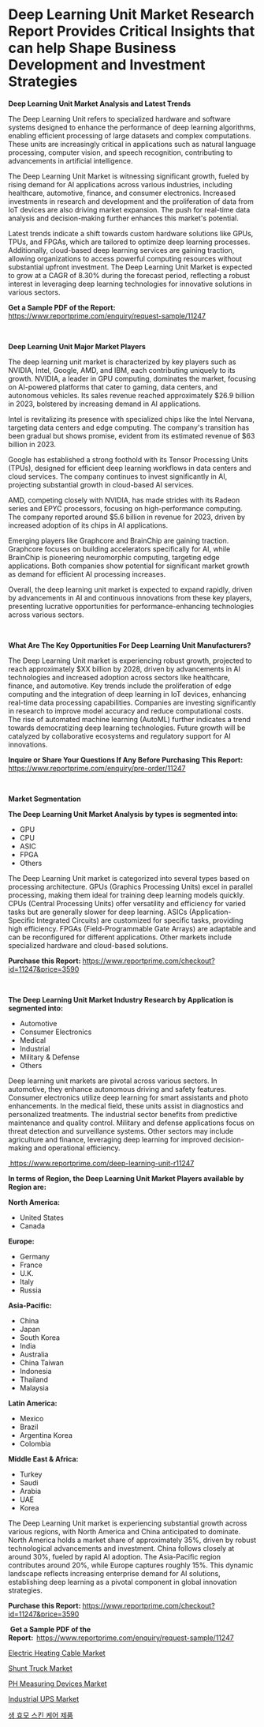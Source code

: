 <p><h1>Deep Learning Unit Market Research Report Provides Critical Insights that can help Shape Business Development and Investment Strategies</h1></p><p><strong>Deep Learning Unit Market Analysis and Latest Trends</strong></p>
<p><p>The Deep Learning Unit refers to specialized hardware and software systems designed to enhance the performance of deep learning algorithms, enabling efficient processing of large datasets and complex computations. These units are increasingly critical in applications such as natural language processing, computer vision, and speech recognition, contributing to advancements in artificial intelligence.</p><p>The Deep Learning Unit Market is witnessing significant growth, fueled by rising demand for AI applications across various industries, including healthcare, automotive, finance, and consumer electronics. Increased investments in research and development and the proliferation of data from IoT devices are also driving market expansion. The push for real-time data analysis and decision-making further enhances this market's potential.</p><p>Latest trends indicate a shift towards custom hardware solutions like GPUs, TPUs, and FPGAs, which are tailored to optimize deep learning processes. Additionally, cloud-based deep learning services are gaining traction, allowing organizations to access powerful computing resources without substantial upfront investment. The Deep Learning Unit Market is expected to grow at a CAGR of 8.30% during the forecast period, reflecting a robust interest in leveraging deep learning technologies for innovative solutions in various sectors.</p></p>
<p><strong>Get a Sample PDF of the Report:&nbsp;</strong> <a href="https://www.reportprime.com/enquiry/request-sample/11247">https://www.reportprime.com/enquiry/request-sample/11247</a></p>
<p>&nbsp;</p>
<p><strong>Deep Learning Unit Major Market Players</strong></p>
<p><p>The deep learning unit market is characterized by key players such as NVIDIA, Intel, Google, AMD, and IBM, each contributing uniquely to its growth. NVIDIA, a leader in GPU computing, dominates the market, focusing on AI-powered platforms that cater to gaming, data centers, and autonomous vehicles. Its sales revenue reached approximately $26.9 billion in 2023, bolstered by increasing demand in AI applications.</p><p>Intel is revitalizing its presence with specialized chips like the Intel Nervana, targeting data centers and edge computing. The company's transition has been gradual but shows promise, evident from its estimated revenue of $63 billion in 2023. </p><p>Google has established a strong foothold with its Tensor Processing Units (TPUs), designed for efficient deep learning workflows in data centers and cloud services. The company continues to invest significantly in AI, projecting substantial growth in cloud-based AI services.</p><p>AMD, competing closely with NVIDIA, has made strides with its Radeon series and EPYC processors, focusing on high-performance computing. The company reported around $5.6 billion in revenue for 2023, driven by increased adoption of its chips in AI applications.</p><p>Emerging players like Graphcore and BrainChip are gaining traction. Graphcore focuses on building accelerators specifically for AI, while BrainChip is pioneering neuromorphic computing, targeting edge applications. Both companies show potential for significant market growth as demand for efficient AI processing increases.</p><p>Overall, the deep learning unit market is expected to expand rapidly, driven by advancements in AI and continuous innovations from these key players, presenting lucrative opportunities for performance-enhancing technologies across various sectors.</p></p>
<p>&nbsp;</p>
<p><strong>What Are The Key Opportunities For Deep Learning Unit Manufacturers?</strong></p>
<p><p>The Deep Learning Unit market is experiencing robust growth, projected to reach approximately $XX billion by 2028, driven by advancements in AI technologies and increased adoption across sectors like healthcare, finance, and automotive. Key trends include the proliferation of edge computing and the integration of deep learning in IoT devices, enhancing real-time data processing capabilities. Companies are investing significantly in research to improve model accuracy and reduce computational costs. The rise of automated machine learning (AutoML) further indicates a trend towards democratizing deep learning technologies. Future growth will be catalyzed by collaborative ecosystems and regulatory support for AI innovations.</p></p>
<p><strong>Inquire or Share Your Questions If Any Before Purchasing This Report:</strong> <a href="https://www.reportprime.com/enquiry/pre-order/11247">https://www.reportprime.com/enquiry/pre-order/11247</a></p>
<p>&nbsp;</p>
<p><strong>Market Segmentation</strong></p>
<p><strong>The Deep Learning Unit Market Analysis by types is segmented into:</strong></p>
<p><ul><li>GPU</li><li>CPU</li><li>ASIC</li><li>FPGA</li><li>Others</li></ul></p>
<p><p>The Deep Learning Unit market is categorized into several types based on processing architecture. GPUs (Graphics Processing Units) excel in parallel processing, making them ideal for training deep learning models quickly. CPUs (Central Processing Units) offer versatility and efficiency for varied tasks but are generally slower for deep learning. ASICs (Application-Specific Integrated Circuits) are customized for specific tasks, providing high efficiency. FPGAs (Field-Programmable Gate Arrays) are adaptable and can be reconfigured for different applications. Other markets include specialized hardware and cloud-based solutions.</p></p>
<p><strong>Purchase this Report:&nbsp;</strong><a href="https://www.reportprime.com/checkout?id=11247&price=3590">https://www.reportprime.com/checkout?id=11247&price=3590</a></p>
<p>&nbsp;</p>
<p><strong>The Deep Learning Unit Market Industry Research by Application is segmented into:</strong></p>
<p><ul><li>Automotive</li><li>Consumer Electronics</li><li>Medical</li><li>Industrial</li><li>Military & Defense</li><li>Others</li></ul></p>
<p><p>Deep learning unit markets are pivotal across various sectors. In automotive, they enhance autonomous driving and safety features. Consumer electronics utilize deep learning for smart assistants and photo enhancements. In the medical field, these units assist in diagnostics and personalized treatments. The industrial sector benefits from predictive maintenance and quality control. Military and defense applications focus on threat detection and surveillance systems. Other sectors may include agriculture and finance, leveraging deep learning for improved decision-making and operational efficiency.</p></p>
<p><a href="https://www.reportprime.com/deep-learning-unit-r11247">&nbsp;https://www.reportprime.com/deep-learning-unit-r11247</a></p>
<p><strong>In terms of Region, the Deep Learning Unit Market Players available by Region are:</strong></p>
<p>
    <p> <strong> North America: </strong>
        <ul>
            <li>United States</li>
            <li>Canada</li>
        </ul>
        </p> 
    <p> <strong> Europe: </strong>
        <ul>
            <li>Germany</li>
            <li>France</li>
            <li>U.K.</li>
            <li>Italy</li>
            <li>Russia</li>
        </ul>
        </p> 
    <p> <strong> Asia-Pacific: </strong>
        <ul>
            <li>China</li>
            <li>Japan</li>
            <li>South Korea</li>
            <li>India</li>
            <li>Australia</li>
            <li>China Taiwan</li>
            <li>Indonesia</li>
            <li>Thailand</li>
            <li>Malaysia</li>
        </ul>
        </p> 
    <p> <strong> Latin America: </strong>
        <ul>
            <li>Mexico</li>
            <li>Brazil</li>
            <li>Argentina Korea</li>
            <li>Colombia</li>
        </ul>
        </p> 
    <p> <strong> Middle East & Africa: </strong>
        <ul>
            <li>Turkey</li>
            <li>Saudi</li>
            <li>Arabia</li>
            <li>UAE</li>
            <li>Korea</li>
        </ul>
    </p>
    </p>
<p><p>The Deep Learning Unit market is experiencing substantial growth across various regions, with North America and China anticipated to dominate. North America holds a market share of approximately 35%, driven by robust technological advancements and investment. China follows closely at around 30%, fueled by rapid AI adoption. The Asia-Pacific region contributes around 20%, while Europe captures roughly 15%. This dynamic landscape reflects increasing enterprise demand for AI solutions, establishing deep learning as a pivotal component in global innovation strategies.</p></p>
<p><strong>Purchase this Report: </strong><a href="https://www.reportprime.com/checkout?id=11247&price=3590">https://www.reportprime.com/checkout?id=11247&price=3590</a></p>
<p>&nbsp;<strong>Get a Sample PDF of the Report:&nbsp;&nbsp;</strong><a href="https://www.reportprime.com/enquiry/request-sample/11247">https://www.reportprime.com/enquiry/request-sample/11247</a></p>
<p><strong></strong></p>
<p><p><a href="https://medium.com/@kavonhansen2022/the-electric-heating-cable-market-has-witnessed-significant-growth-in-recent-years-and-this-f56d4e2bc2fd">Electric Heating Cable Market</a></p><p><a href="https://issuu.com/reportprime-2/docs/shunt-truck-market-size-2030.pptx_5b025d9b392685">Shunt Truck Market</a></p><p><a href="https://www.linkedin.com/pulse/global-ph-measuring-devices-industry-research-report-competitive-piyzc?trackingId=hgxXVPbfTYqipyKALYcuFg%3D%3D">PH Measuring Devices Market</a></p><p><a href="https://medium.com/@kavonhansen2022/the-comprehensive-industrial-ups-market-research-report-is-essential-for-understanding-current-c5074ca72db1">Industrial UPS Market</a></p><p><a href="https://medium.com/@dazmoore2010_16676/%EC%84%B8%EA%B3%84-live-yeast-skin-care-products-market-%EC%9D%80-2024%EC%97%90%EC%84%9C-2031%EB%A1%9C-%EC%97%B0%ED%8F%89%EA%B7%A0-%EC%A6%9D%EA%B0%80%EC%9C%A8%EC%9D%84-%EB%B3%B4%EC%9D%BC-%EA%B2%83%EC%9C%BC%EB%A1%9C-%EC%98%88%EC%83%81%EB%90%A9%EB%8B%88%EB%8B%A4-ebb1bcfed8d6">생 효모 스킨 케어 제품</a></p></p>